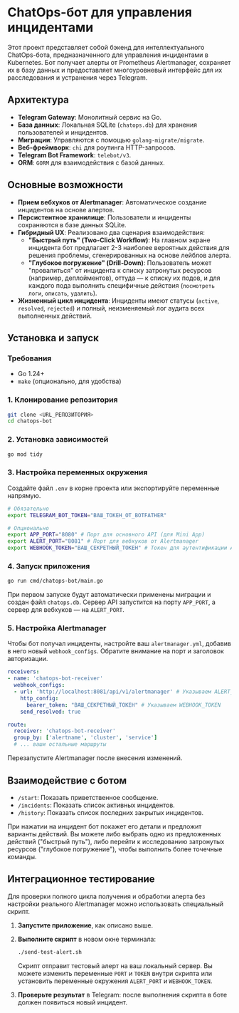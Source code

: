 # ChatOps-бот для управления инцидентами

Этот проект представляет собой бэкенд для интеллектуального ChatOps-бота, предназначенного для управления инцидентами в Kubernetes. Бот получает алерты от Prometheus Alertmanager, сохраняет их в базу данных и предоставляет многоуровневый интерфейс для их расследования и устранения через Telegram.

## Архитектура

- **Telegram Gateway**: Монолитный сервис на Go.
- **База данных**: Локальная SQLite (`chatops.db`) для хранения пользователей и инцидентов.
- **Миграции**: Управляются с помощью `golang-migrate/migrate`.
- **Веб-фреймворк**: `chi` для роутинга HTTP-запросов.
- **Telegram Bot Framework**: `telebot/v3`.
- **ORM**: `GORM` для взаимодействия с базой данных.

## Основные возможности

- **Прием вебхуков от Alertmanager**: Автоматическое создание инцидентов на основе алертов.
- **Персистентное хранилище**: Пользователи и инциденты сохраняются в базе данных SQLite.
- **Гибридный UX**: Реализовано два сценария взаимодействия:
    - **"Быстрый путь" (Two-Click Workflow)**: На главном экране инцидента бот предлагает 2-3 наиболее вероятных действия для решения проблемы, сгенерированных на основе лейблов алерта.
    - **"Глубокое погружение" (Drill-Down)**: Пользователь может "провалиться" от инцидента к списку затронутых ресурсов (например, деплойментов), оттуда — к списку их подов, и для каждого пода выполнить специфичные действия (`посмотреть логи`, `описать`, `удалить`).
- **Жизненный цикл инцидента**: Инциденты имеют статусы (`active`, `resolved`, `rejected`) и полный, неизменяемый лог аудита всех выполненных действий.

## Установка и запуск

### Требования

- Go 1.24+
- `make` (опционально, для удобства)

### 1. Клонирование репозитория

```bash
git clone <URL_РЕПОЗИТОРИЯ>
cd chatops-bot
```

### 2. Установка зависимостей

```bash
go mod tidy
```

### 3. Настройка переменных окружения

Создайте файл `.env` в корне проекта или экспортируйте переменные напрямую.

```bash
# Обязательно
export TELEGRAM_BOT_TOKEN="ВАШ_ТОКЕН_ОТ_BOTFATHER"

# Опционально
export APP_PORT="8080" # Порт для основного API (для Mini App)
export ALERT_PORT="8081" # Порт для вебхуков от Alertmanager
export WEBHOOK_TOKEN="ВАШ_СЕКРЕТНЫЙ_ТОКЕН" # Токен для аутентификации Alertmanager
```

### 4. Запуск приложения

```bash
go run cmd/chatops-bot/main.go
```

При первом запуске будут автоматически применены миграции и создан файл `chatops.db`. Сервер API запустится на порту `APP_PORT`, а сервер для вебхуков — на `ALERT_PORT`.

### 5. Настройка Alertmanager

Чтобы бот получал инциденты, настройте ваш `alertmanager.yml`, добавив в него новый `webhook_configs`. Обратите внимание на порт и заголовок авторизации.

```yaml
receivers:
- name: 'chatops-bot-receiver'
  webhook_configs:
  - url: 'http://localhost:8081/api/v1/alertmanager' # Указываем ALERT_PORT
    http_config:
      bearer_token: "ВАШ_СЕКРЕТНЫЙ_ТОКЕН" # Указываем WEBHOOK_TOKEN
    send_resolved: true

route:
  receiver: 'chatops-bot-receiver'
  group_by: ['alertname', 'cluster', 'service']
  # ... ваши остальные маршруты
```

Перезапустите Alertmanager после внесения изменений.

## Взаимодействие с ботом

- `/start`: Показать приветственное сообщение.
- `/incidents`: Показать список активных инцидентов.
- `/history`: Показать список последних закрытых инцидентов.

При нажатии на инцидент бот покажет его детали и предложит варианты действий. Вы можете либо выбрать одно из предложенных действий ("быстрый путь"), либо перейти к исследованию затронутых ресурсов ("глубокое погружение"), чтобы выполнить более точечные команды.

## Интеграционное тестирование

Для проверки полного цикла получения и обработки алерта без настройки реального Alertmanager можно использовать специальный скрипт.

1.  **Запустите приложение**, как описано выше.
2.  **Выполните скрипт** в новом окне терминала:

    ```bash
    ./send-test-alert.sh
    ```

    Скрипт отправит тестовый алерт на ваш локальный сервер. Вы можете изменить переменные `PORT` и `TOKEN` внутри скрипта или установить переменные окружения `ALERT_PORT` и `WEBHOOK_TOKEN`.

3.  **Проверьте результат** в Telegram: после выполнения скрипта в боте должен появиться новый инцидент.

